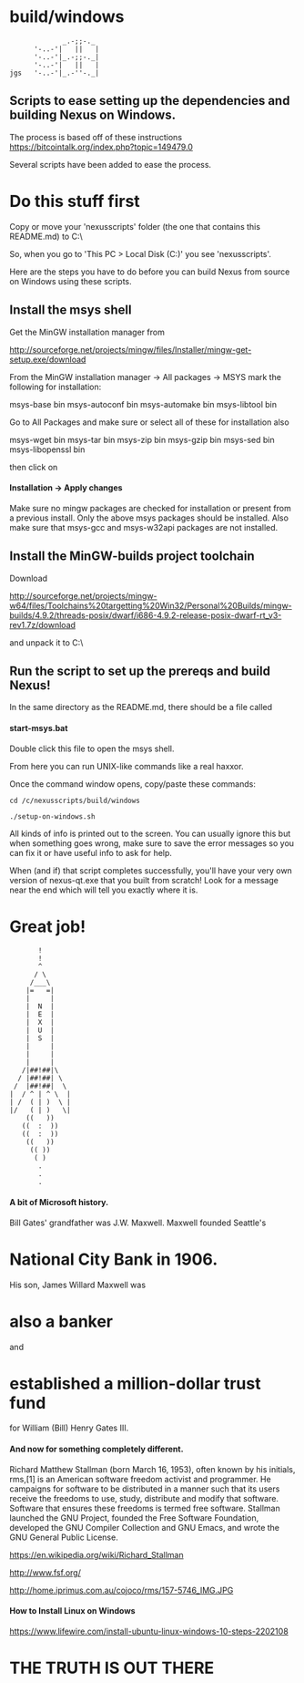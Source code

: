 # build/windows
                 _.-;;-._
          '-..-'|   ||   |
          '-..-'|_.-;;-._|
          '-..-'|   ||   |
    jgs   '-..-'|_.-''-._|


## Scripts to ease setting up the dependencies and building Nexus on Windows.

The process is based off of these instructions https://bitcointalk.org/index.php?topic=149479.0

Several scripts have been added to ease the process. 

# Do this stuff first

Copy or move your 'nexusscripts' folder (the one that contains this README.md) to C:\

So, when you go to 'This PC > Local Disk (C:)' you see 'nexusscripts'.

Here are the steps you have to do before you can build Nexus from source on Windows using these scripts.

## Install the msys shell

Get the MinGW installation manager from

http://sourceforge.net/projects/mingw/files/Installer/mingw-get-setup.exe/download

From the MinGW installation manager -> All packages -> MSYS
mark the following for installation:

 msys-base bin
 msys-autoconf bin
 msys-automake bin
 msys-libtool bin

Go to All Packages and make sure or select all of these for installation also

 msys-wget bin
 msys-tar bin
 msys-zip bin
 msys-gzip bin
 msys-sed bin
 msys-libopenssl bin

then click on 

#### Installation -> Apply changes

Make sure no mingw packages are checked for installation or present from a previous install. 
Only the above msys packages should be installed. 
Also make sure that msys-gcc and msys-w32api packages are not installed.

## Install the MinGW-builds project toolchain

Download 

http://sourceforge.net/projects/mingw-w64/files/Toolchains%20targetting%20Win32/Personal%20Builds/mingw-builds/4.9.2/threads-posix/dwarf/i686-4.9.2-release-posix-dwarf-rt_v3-rev1.7z/download

and unpack it to C:\ 

## Run the script to set up the prereqs and build Nexus!

In the same directory as the README.md, there should be a file called

#### start-msys.bat

Double click this file to open the msys shell. 

From here you can run UNIX-like commands like a real haxxor.

Once the command window opens, copy/paste these commands:

    cd /c/nexusscripts/build/windows

    ./setup-on-windows.sh

All kinds of info is printed out to the screen.
You can usually ignore this but when something goes wrong,
make sure to save the error messages so you can fix it
or have useful info to ask for help.

When (and if) that script completes successfully, you'll have your very own version of nexus-qt.exe that you built from scratch! Look for a message near the end which will tell you exactly where it is. 

# Great job!


           !
           !
           ^
          / \
         /___\
        |=   =|
        |     |
        |  N  |
        |  E  |
        |  X  |
        |  U  |
        |  S  |
        |     |
        |     |
        |     |
       /|##!##|\
      / |##!##| \
     /  |##!##|  \
    |  / ^ | ^ \  |
    | /  ( | )  \ |
    |/   ( | )   \|
        ((   ))
       ((  :  ))
       ((  :  ))
        ((   ))
         (( ))
          ( )
           .
           .
           .
    
#### A bit of Microsoft history.

Bill Gates' grandfather was J.W. Maxwell. Maxwell founded Seattle's 

# National City Bank in 1906. 

His son, James Willard Maxwell was 

# also a banker 

and 

# established a million-dollar trust fund 

for William (Bill) Henry Gates III.

#### And now for something completely different.

Richard Matthew Stallman (born March 16, 1953), often known by his initials, rms,[1] is an American software freedom activist and programmer. He campaigns for software to be distributed in a manner such that its users receive the freedoms to use, study, distribute and modify that software. Software that ensures these freedoms is termed free software. Stallman launched the GNU Project, founded the Free Software Foundation, developed the GNU Compiler Collection and GNU Emacs, and wrote the GNU General Public License.

https://en.wikipedia.org/wiki/Richard_Stallman

http://www.fsf.org/

http://home.iprimus.com.au/cojoco/rms/157-5746_IMG.JPG

#### How to Install Linux on Windows

https://www.lifewire.com/install-ubuntu-linux-windows-10-steps-2202108

# THE TRUTH IS OUT THERE

